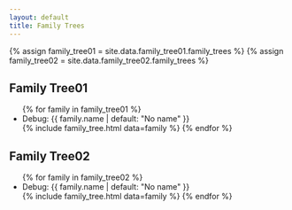 ```yaml
---
layout: default
title: Family Trees
---
```


{% assign family_tree01 = site.data.family_tree01.family_trees %}
{% assign family_tree02 = site.data.family_tree02.family_trees %}

<h2>Family Tree01</h2>
<ul>
  {% for family in family_tree01 %}
    <li>Debug: {{ family.name | default: "No name" }}</li>
    {% include family_tree.html data=family %}
  {% endfor %}
</ul>

<h2>Family Tree02</h2>
<ul>
  {% for family in family_tree02 %}
    <li>Debug: {{ family.name | default: "No name" }}</li>
    {% include family_tree.html data=family %}
  {% endfor %}
</ul>

